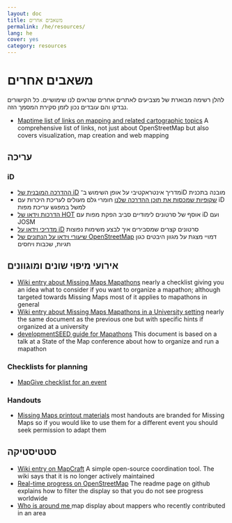```yaml
---
layout: doc
title: משאבים אחרים
permalink: /he/resources/
lang: he
cover: yes
category: resources
---
```


# משאבים אחרים


להלן רשימה מבוארת של מצביעים לאתרים אחרים שנראים לנו שימושיים. כל הקישורים נבדקו והם עובדים נכון לזמן סקירת המסמך הזה.

  * [Maptime list of links on mapping and related cartographic topics](http://maptime.io/lessons-resources/) A comprehensive list of links, not just about OpenStreetMap but also covers visualization, map creation and web mapping


## עריכה

### iD

  * [ההדרכה המובנית של iD](http://www.openstreetmap.org/edit?editor=id#walkthrough=true) מדריך אינטראקטיבי על אופן השימוש ב־iD מובנה בתכנית
  * [שקופיות שמכסות את תוכן ההדרכה שלנו](/files/iD-editor-training.pptx) חומרי גלם מעולים לעריכת היכרות עם iD למשל במפגש עריכת מפות
  * [הדרכות וידאו של HOT](https://www.youtube.com/playlist?list=PLb9506_-6FMHULD9iDUAh-4qpxKdVspnD) אוסף של סרטונים לימודיים סביב הפקת מפות עם iD ועם JOSM
  * [מדריכי וידאו על iD](https://www.sjtdelfs.de/wordpress/?page_id=84) סרטונים קצרים שמסבירים איך לבצע משימות נפוצות
  * [שיעורי וידאו על הנתונים של OpenStreetMap](https://www.youtube.com/playlist?list=PLqC3rFN6pDezPK0NifkGCSMop3vcXQEEU) דמויי מצגת על מגוון היבטים כגון תגיות, שכבות ויחסים

## אירועי מיפוי שונים ומוגוונים

  * [Wiki entry about Missing Maps Mapathons](http://wiki.openstreetmap.org/wiki/Missing_Maps_mapathons) nearly a checklist giving you an idea what to consider if you want to organize a mapathon; although targeted towards Missing Maps most of it applies to mapathons in general
  * [Wiki entry about Missing Maps Mapathons in a University setting](http://wiki.openstreetmap.org/wiki/Missing_Maps_mapathons:_for_students_and_universities) nearly the same document as the previous one but with specific hints if organized at a university
  * [developmentSEED guide for Mapathons](https://developmentseed.org/blog/2015/06/07/organizing-mapathons/) This document is based on a talk at a State of the Map conference about how to organize and run a mapathon

### Checklists for planning

  * [MapGive checklist for an event](https://mapgive.state.gov/box/#resources&event-checklist)

### Handouts 

  * [Missing Maps printout materials](https://drive.google.com/drive/folders/0BwOZ7Miy-DQdZFBGYXJ2QWljLWM) most handouts are branded for Missing Maps so if you would like to use them for a different event you should  seek permission to adapt them

## סטטיסטיקה

  * [Wiki entry on MapCraft](https://wiki.openstreetmap.org/wiki/MapCraft) A simple open-source coordination tool. The wiki says that it is no longer actively maintained
  * [Real-time progress on OpenStreetMap](https://github.com/osmlab/show-me-the-way) The readme page on github explains how to filter the display so that you do not see progress worldwide
  * [Who is around me ](http://resultmaps.neis-one.org/oooc) map display about mappers who recently contributed in an area
